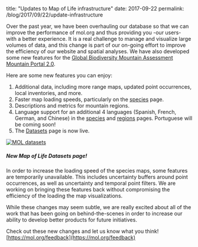 title: "Updates to Map of Life infrastructure"
date: 2017-09-22
permalink: /blog/2017/09/22/update-infrastructure


Over the past year, we have been overhauling our database so that we can improve the performance of mol.org and thus providing 
you -our users- with a better experience. It is a real challenge to manage and visualize large volumes of data, and this change 
is part of our on-going effort to improve the efficiency of our website and spatial analyses. We have also developed some new features 
for the [Global Biodiversity Mountain Assessment Mountain Portal 2.0](http://www.mountainbiodiversity.org/explore).

Here are some new features you can enjoy:

1. Additional data, including more range maps, updated point occurrences, local inventories, and more.
2. Faster map loading speeds, particularly on the [species](http://mol.org/species) page.
3. Descriptions and metrics for mountain regions.
4. Language support for an additional 4 languages (Spanish, French, German, and Chinese) in the [species](http://mol.org/species) and [regions](http://mol.org/regions) pages. Portuguese will be coming soon!
5. The [Datasets](https://mol.org/datasets/) page is now live.


<div class="row padded">
    <div class="col-md-12 padded imgWrapper">
        <a href="https://mol.org/datasets"><img class="center-block" alt="MOL datasets" src="/assets/img/index/datasets_tile_types.jpg" /></a>
        <div class="caption centered"><h5><em>New Map of Life Datasets page!</em></h5></div>
    </div>
</div>


In order to increase the loading speed of the species maps, some features are temporarily unavailable. 
This includes uncertainty buffers around point occurrences, as well as uncertainty and temporal point filters. 
We are working on bringing these features back without compromising the efficiency of the loading the map visualizations.

While these changes may seem subtle, we are really excited about all of the work that has been going on behind-the-scenes 
in order to increase our ability to develop better products for future initiatives. 

Check out these new changes and let us know what you think! [https://mol.org/feedback](https://mol.org/feedback)

